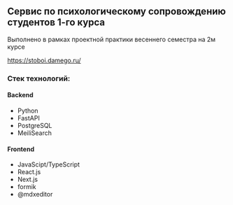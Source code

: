 ## Сервис по психологическому сопровождению студентов 1-го курса

Выполнено в рамках проектной практики весеннего семестра на 2м курсе

https://stoboi.damego.ru/

### Стек технологий:

#### Backend

- Python
- FastAPI
- PostgreSQL
- MeiliSearch

#### Frontend

- JavaScipt/TypeScript
- React.js
- Next.js
- formik
- @mdxeditor
